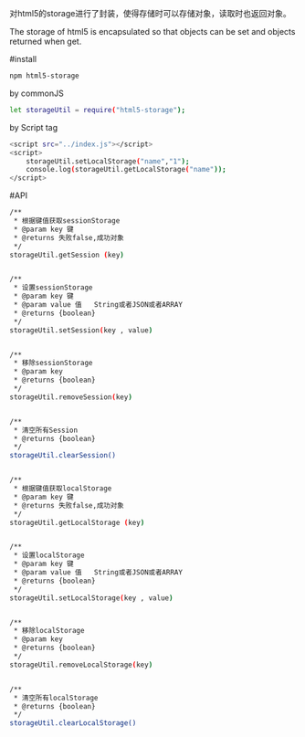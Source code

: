 对html5的storage进行了封装，使得存储时可以存储对象，读取时也返回对象。

The storage of html5 is encapsulated so that objects can be set and objects returned when get.

#install
```bash
npm html5-storage
```

by commonJS
```bash
let storageUtil = require("html5-storage");
```
by Script tag
```bash
<script src="../index.js"></script>
<script>
    storageUtil.setLocalStorage("name","1");
    console.log(storageUtil.getLocalStorage("name"));
</script>
```
#API
```bash
/**
 * 根据键值获取sessionStorage
 * @param key 键
 * @returns 失败false,成功对象
 */
storageUtil.getSession (key)


/**
 * 设置sessionStorage
 * @param key 键
 * @param value 值   String或者JSON或者ARRAY
 * @returns {boolean}
 */
storageUtil.setSession(key , value)


/**
 * 移除sessionStorage
 * @param key
 * @returns {boolean}
 */
storageUtil.removeSession(key)


/**
 * 清空所有Session
 * @returns {boolean}
 */
storageUtil.clearSession()


/**
 * 根据键值获取localStorage
 * @param key 键
 * @returns 失败false,成功对象
 */
storageUtil.getLocalStorage (key)


/**
 * 设置localStorage
 * @param key 键
 * @param value 值   String或者JSON或者ARRAY
 * @returns {boolean}
 */
storageUtil.setLocalStorage(key , value)


/**
 * 移除localStorage
 * @param key
 * @returns {boolean}
 */
storageUtil.removeLocalStorage(key)


/**
 * 清空所有localStorage
 * @returns {boolean}
 */
storageUtil.clearLocalStorage()
```
 
